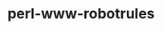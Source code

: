 ---
title: "perl-www-robotrules"
layout: cache
categories: [package, develop]
meta: {"compilers": ["none"], "num_specs": 18, "num_specs_by_stack": {"data-vis-sdk": 9, "e4s": 9, "hep": 9, "root": 18}, "oss": ["ubuntu20.04", "ubuntu22.04"], "platforms": ["linux"], "stacks": ["data-vis-sdk", "e4s", "hep", "root"], "targets": ["x86_64_v3"], "versions": ["6.02"]}
spec_details: [{"compiler": "none", "hash": "24bdodbmwjfkiwmffgeghzwsn2knkbqf", "os": "ubuntu22.04", "platform": "linux", "size": "-", "stacks": ["e4s", "hep", "root"], "target": "x86_64_v3", "variants": ["build_system=perl"], "versions": ["6.02"]}, {"compiler": "none", "hash": "2txzlbzrnvbzecyvajyo2izm26vxx7ju", "os": "ubuntu22.04", "platform": "linux", "size": "-", "stacks": ["e4s", "hep", "root"], "target": "x86_64_v3", "variants": ["build_system=perl"], "versions": ["6.02"]}, {"compiler": "none", "hash": "5xjg36tgfwmyjsrgiwyrj7flq3kzz3pt", "os": "ubuntu20.04", "platform": "linux", "size": "-", "stacks": ["data-vis-sdk", "root"], "target": "x86_64_v3", "variants": ["build_system=perl"], "versions": ["6.02"]}, {"compiler": "none", "hash": "alpziwg4la2brlkaulckca7cc4wzalhi", "os": "ubuntu20.04", "platform": "linux", "size": "-", "stacks": ["data-vis-sdk", "root"], "target": "x86_64_v3", "variants": ["build_system=perl"], "versions": ["6.02"]}, {"compiler": "none", "hash": "cwdag4xqlwebpaxeh62qn3btpjrvbrnd", "os": "ubuntu20.04", "platform": "linux", "size": "-", "stacks": ["data-vis-sdk", "root"], "target": "x86_64_v3", "variants": ["build_system=perl"], "versions": ["6.02"]}, {"compiler": "none", "hash": "dqm2awvkgywdnunrle5inegphwx6bvq4", "os": "ubuntu20.04", "platform": "linux", "size": "-", "stacks": ["data-vis-sdk", "root"], "target": "x86_64_v3", "variants": ["build_system=perl"], "versions": ["6.02"]}, {"compiler": "none", "hash": "drawklsrs3gfbbw2xh7ajz2lr7vdwpny", "os": "ubuntu20.04", "platform": "linux", "size": "-", "stacks": ["data-vis-sdk", "root"], "target": "x86_64_v3", "variants": ["build_system=perl"], "versions": ["6.02"]}, {"compiler": "none", "hash": "fkkuknwaeydnq4ydik4inzj4o553gulk", "os": "ubuntu20.04", "platform": "linux", "size": "-", "stacks": ["data-vis-sdk", "root"], "target": "x86_64_v3", "variants": ["build_system=perl"], "versions": ["6.02"]}, {"compiler": "none", "hash": "gqgib3434utwdiuu3yspxal3mm4es7fg", "os": "ubuntu22.04", "platform": "linux", "size": "-", "stacks": ["e4s", "hep", "root"], "target": "x86_64_v3", "variants": ["build_system=perl"], "versions": ["6.02"]}, {"compiler": "none", "hash": "jdjrg33uan3ul33prwpnn4vjllksi2ga", "os": "ubuntu22.04", "platform": "linux", "size": "-", "stacks": ["e4s", "hep", "root"], "target": "x86_64_v3", "variants": ["build_system=perl"], "versions": ["6.02"]}, {"compiler": "none", "hash": "lvxoo3qm6ea7jpywntsswkhddj2yc4v4", "os": "ubuntu22.04", "platform": "linux", "size": "-", "stacks": ["e4s", "hep", "root"], "target": "x86_64_v3", "variants": ["build_system=perl"], "versions": ["6.02"]}, {"compiler": "none", "hash": "n6qpoxiq6undjmpxdvnpf7vwu6w2xui4", "os": "ubuntu22.04", "platform": "linux", "size": "-", "stacks": ["e4s", "hep", "root"], "target": "x86_64_v3", "variants": ["build_system=perl"], "versions": ["6.02"]}, {"compiler": "none", "hash": "q6c4c7sldcji2kkcejjtc46kwxxx56b3", "os": "ubuntu22.04", "platform": "linux", "size": "-", "stacks": ["e4s", "hep", "root"], "target": "x86_64_v3", "variants": ["build_system=perl"], "versions": ["6.02"]}, {"compiler": "none", "hash": "qndttsd4ykvjou7je6aiysuhc5tva3vl", "os": "ubuntu22.04", "platform": "linux", "size": "-", "stacks": ["e4s", "hep", "root"], "target": "x86_64_v3", "variants": ["build_system=perl"], "versions": ["6.02"]}, {"compiler": "none", "hash": "qyncwkqdy3lrs2ihf2vif2um4ui7qww2", "os": "ubuntu20.04", "platform": "linux", "size": "-", "stacks": ["data-vis-sdk", "root"], "target": "x86_64_v3", "variants": ["build_system=perl"], "versions": ["6.02"]}, {"compiler": "none", "hash": "sqei2iw6gy6qmg7vuh4xit5ieyx4envg", "os": "ubuntu20.04", "platform": "linux", "size": "-", "stacks": ["data-vis-sdk", "root"], "target": "x86_64_v3", "variants": ["build_system=perl"], "versions": ["6.02"]}, {"compiler": "none", "hash": "wxqijozhgn5gs7np4wifu47wecvq7w34", "os": "ubuntu20.04", "platform": "linux", "size": "-", "stacks": ["data-vis-sdk", "root"], "target": "x86_64_v3", "variants": ["build_system=perl"], "versions": ["6.02"]}, {"compiler": "none", "hash": "xpllfilpwohnr5wawv3r55hw2a4cn4vf", "os": "ubuntu22.04", "platform": "linux", "size": "-", "stacks": ["e4s", "hep", "root"], "target": "x86_64_v3", "variants": ["build_system=perl"], "versions": ["6.02"]}]
---